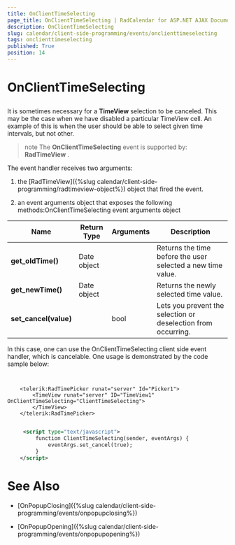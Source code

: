```yaml
---
title: OnClientTimeSelecting
page_title: OnClientTimeSelecting | RadCalendar for ASP.NET AJAX Documentation
description: OnClientTimeSelecting
slug: calendar/client-side-programming/events/onclienttimeselecting
tags: onclienttimeselecting
published: True
position: 14
---
```


# OnClientTimeSelecting



## 

It is sometimes necessary for a **TimeView** selection to be canceled. This may be the case when we have disabled a particular TimeView cell. An example of this is when the user should be able to select given time intervals, but not other.

>note The **OnClientTimeSelecting** event is supported by: **RadTimeView** .
>


The event handler receives two arguments:

1. the [RadTimeView]({%slug calendar/client-side-programming/radtimeview-object%}) object that fired the event.

1. an event arguments object that exposes the following methods:OnClientTimeSelecting event arguments object


| Name | Return Type | Arguments | Description |
| ------ | ------ | ------ | ------ |
| **get_oldTime()** |Date object||Returns the time before the user selected a new time value.|
| **get_newTime()** |Date object||Returns the newly selected time value.|
| **set_cancel(value)** ||bool|Lets you prevent the selection or deselection from occurring.|

In this case, one can use the OnClientTimeSelecting client side event handler, which is cancelable. One usage is demonstrated by the code sample below:

````ASPNET
	     
	
	<telerik:RadTimePicker runat="server" Id="Picker1">
	    <TimeView runat="server" ID="TimeView1" OnClientTimeSelecting="ClientTimeSelecting">
	    </TimeView>
	</telerik:RadTimePicker>
				
````



````XML
	 <script type="text/javascript">
	     function ClientTimeSelecting(sender, eventArgs) {
	         eventArgs.set_cancel(true);
	     }
	</script>		
````



# See Also

 * [OnPopupClosing]({%slug calendar/client-side-programming/events/onpopupclosing%})

 * [OnPopupOpening]({%slug calendar/client-side-programming/events/onpopupopening%})
